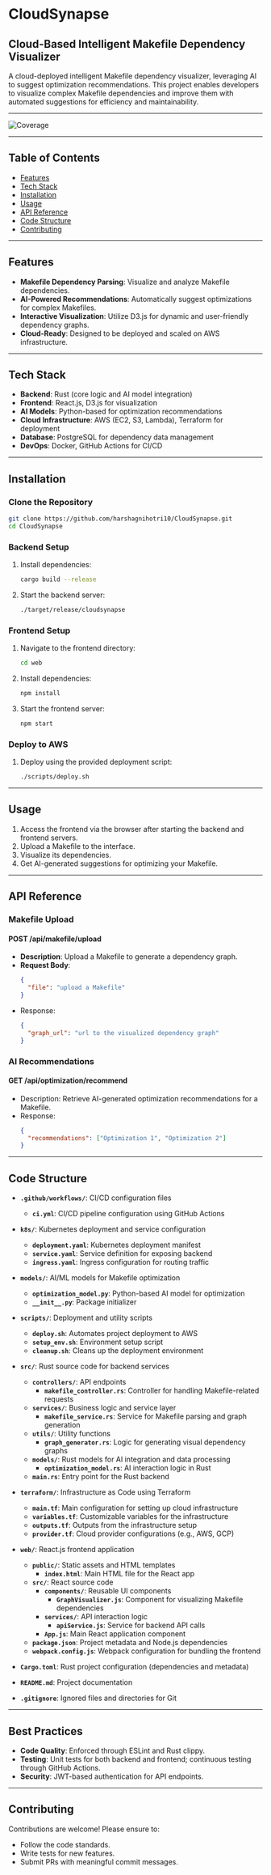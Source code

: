 
# CloudSynapse
## Cloud-Based Intelligent Makefile Dependency Visualizer
A cloud-deployed intelligent Makefile dependency visualizer, leveraging AI to suggest optimization recommendations. This project enables developers to visualize complex Makefile dependencies and improve them with automated suggestions for efficiency and maintainability.

---

![Coverage](https://codecov.io/gh/harshagnihotri10/CloudSynapse/branch/main/graph/badge.svg)

---

## Table of Contents
- [Features](#features)
- [Tech Stack](#tech-stack)
- [Installation](#installation)
- [Usage](#usage)
- [API Reference](#api-reference)
- [Code Structure](#code-structure)
- [Contributing](#contributing)


---

## Features
- **Makefile Dependency Parsing**: Visualize and analyze Makefile dependencies.
- **AI-Powered Recommendations**: Automatically suggest optimizations for complex Makefiles.
- **Interactive Visualization**: Utilize D3.js for dynamic and user-friendly dependency graphs.
- **Cloud-Ready**: Designed to be deployed and scaled on AWS infrastructure.

---

## Tech Stack
- **Backend**: Rust (core logic and AI model integration)
- **Frontend**: React.js, D3.js for visualization
- **AI Models**: Python-based for optimization recommendations
- **Cloud Infrastructure**: AWS (EC2, S3, Lambda), Terraform for deployment
- **Database**: PostgreSQL for dependency data management
- **DevOps**: Docker, GitHub Actions for CI/CD

---

## Installation

### Clone the Repository
```bash
git clone https://github.com/harshagnihotri10/CloudSynapse.git
cd CloudSynapse
```

### Backend Setup
1. Install dependencies:
    ```bash
    cargo build --release
    ```
2. Start the backend server:
    ```bash
    ./target/release/cloudsynapse
    ```

### Frontend Setup
1. Navigate to the frontend directory:
    ```bash
    cd web
    ```
2. Install dependencies:
    ```bash
    npm install
    ```
3. Start the frontend server:
    ```bash
    npm start
    ```

### Deploy to AWS
1. Deploy using the provided deployment script:
    ```bash
    ./scripts/deploy.sh
    ```

---

## Usage
1. Access the frontend via the browser after starting the backend and frontend servers.
2. Upload a Makefile to the interface.
3. Visualize its dependencies.
4. Get AI-generated suggestions for optimizing your Makefile.

---

## API Reference

### Makefile Upload
#### POST /api/makefile/upload
- **Description**: Upload a Makefile to generate a dependency graph.
- **Request Body**:
    ```json
    {
      "file": "upload a Makefile"
    }
    ```
- Response:
    ```json
    {
      "graph_url": "url to the visualized dependency graph"
    }
    ```

### AI Recommendations
#### GET /api/optimization/recommend
- Description: Retrieve AI-generated optimization recommendations for a Makefile.
- Response:
    ```json
    {
      "recommendations": ["Optimization 1", "Optimization 2"]
    }
    ```

---

## Code Structure

- **`.github/workflows/`**: CI/CD configuration files
  - **`ci.yml`**: CI/CD pipeline configuration using GitHub Actions

- **`k8s/`**: Kubernetes deployment and service configuration
  - **`deployment.yaml`**: Kubernetes deployment manifest
  - **`service.yaml`**: Service definition for exposing backend
  - **`ingress.yaml`**: Ingress configuration for routing traffic

- **`models/`**: AI/ML models for Makefile optimization
  - **`optimization_model.py`**: Python-based AI model for optimization
  - **`__init__.py`**: Package initializer

- **`scripts/`**: Deployment and utility scripts
  - **`deploy.sh`**: Automates project deployment to AWS
  - **`setup_env.sh`**: Environment setup script
  - **`cleanup.sh`**: Cleans up the deployment environment

- **`src/`**: Rust source code for backend services
  - **`controllers/`**: API endpoints
    - **`makefile_controller.rs`**: Controller for handling Makefile-related requests
  - **`services/`**: Business logic and service layer
    - **`makefile_service.rs`**: Service for Makefile parsing and graph generation
  - **`utils/`**: Utility functions
    - **`graph_generator.rs`**: Logic for generating visual dependency graphs
  - **`models/`**: Rust models for AI integration and data processing
    - **`optimization_model.rs`**: AI interaction logic in Rust
  - **`main.rs`**: Entry point for the Rust backend

- **`terraform/`**: Infrastructure as Code using Terraform
  - **`main.tf`**: Main configuration for setting up cloud infrastructure
  - **`variables.tf`**: Customizable variables for the infrastructure
  - **`outputs.tf`**: Outputs from the infrastructure setup
  - **`provider.tf`**: Cloud provider configurations (e.g., AWS, GCP)

- **`web/`**: React.js frontend application
  - **`public/`**: Static assets and HTML templates
    - **`index.html`**: Main HTML file for the React app
  - **`src/`**: React source code
    - **`components/`**: Reusable UI components
      - **`GraphVisualizer.js`**: Component for visualizing Makefile dependencies
    - **`services/`**: API interaction logic
      - **`apiService.js`**: Service for backend API calls
    - **`App.js`**: Main React application component
  - **`package.json`**: Project metadata and Node.js dependencies
  - **`webpack.config.js`**: Webpack configuration for bundling the frontend

- **`Cargo.toml`**: Rust project configuration (dependencies and metadata)

- **`README.md`**: Project documentation

- **`.gitignore`**: Ignored files and directories for Git

---

## Best Practices
- **Code Quality**: Enforced through ESLint and Rust clippy.
- **Testing**: Unit tests for both backend and frontend; continuous testing through GitHub Actions.
- **Security**: JWT-based authentication for API endpoints.

---

## Contributing
Contributions are welcome! Please ensure to:
- Follow the code standards.
- Write tests for new features.
- Submit PRs with meaningful commit messages.

